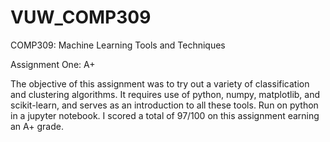 # VUW_COMP309
COMP309: Machine Learning Tools and Techniques

Assignment One: A+  

The objective of this assignment was to try out a variety of classification and clustering algorithms. It requires use of python, numpy, matplotlib, and scikit-learn, and serves as an introduction to all these tools. Run on python in a jupyter notebook. I scored a total of 97/100 on this assignment earning an A+ grade.

